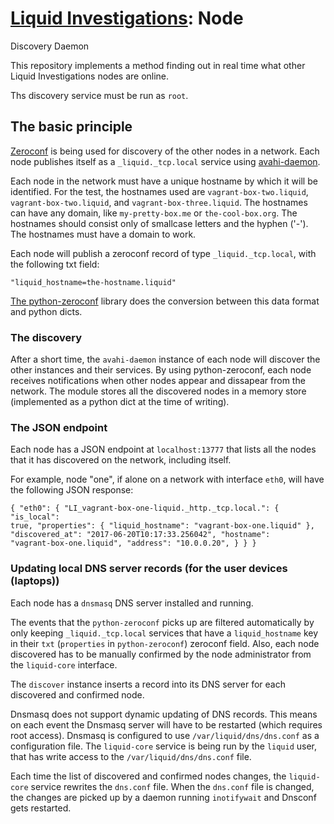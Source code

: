 # [Liquid Investigations](https://github.com/liquidinvestigations): Node
Discovery Daemon

This repository implements a method finding out in real time what other Liquid
Investigations nodes are online.

Ths discovery service must be run as `root`.


## The basic principle

[Zeroconf](https://en.wikipedia.org/wiki/Zero-configuration_networking) is
being used for discovery of the other nodes in a network. Each node publishes
itself as a `_liquid._tcp.local` service using
[avahi-daemon](https://packages.debian.org/jessie/avahi-daemon).

Each node in the network must have a unique hostname by which it will be
identified. For the test, the hostnames used are `vagrant-box-two.liquid`,
`vagrant-box-two.liquid`, and `vagrant-box-three.liquid`. The hostnames can
have any domain, like `my-pretty-box.me` or `the-cool-box.org`. The hostnames
should consist only of smallcase letters and the hyphen ('-'). The hostnames
must have a domain to work.

Each node will publish a zeroconf record of type `_liquid._tcp.local`, with the
following txt field:

    "liquid_hostname=the-hostname.liquid"

[The python-zeroconf](https://github.com/jstasiak/python-zeroconf) library does
the conversion between this data format and python dicts.


### The discovery

After a short time, the `avahi-daemon` instance of each node will discover the
other instances and their services. By using python-zeroconf, each node
receives notifications when other nodes appear and dissapear from the network.
The module stores all the discovered nodes in a memory store (implemented as a
python dict at the time of writing).


### The JSON endpoint

Each node has a JSON endpoint at `localhost:13777` that lists all the nodes
that it has discovered on the network, including itself.

For example, node "one", if alone on a network with interface `eth0`, will have
the following JSON response:

    { "eth0": { "LI_vagrant-box-one-liquid._http._tcp.local.": { "is_local":
    true, "properties": { "liquid_hostname": "vagrant-box-one.liquid" },
    "discovered_at": "2017-06-20T10:17:33.256042", "hostname":
    "vagrant-box-one.liquid", "address": "10.0.0.20", } } }


### Updating local DNS server records (for the user devices (laptops))

Each node has a `dnsmasq` DNS server installed and running.

The events that the `python-zeroconf` picks up are filtered automatically by
only keeping `_liquid._tcp.local` services that have a `liquid_hostname` key in
their `txt` (`properties` in `python-zeroconf`) zeroconf field.  Also, each
node discovered has to be manually confirmed by the node administrator from the
`liquid-core` interface.

The `discover` instance inserts a record into its DNS server for each
discovered and confirmed node.

Dnsmasq does not support dynamic updating of DNS records. This means on each
event the Dnsmasq server will have to be restarted (which requires root
access). Dnsmasq is configured to use `/var/liquid/dns/dns.conf` as a
configuration file. The `liquid-core` service is being run by the `liquid`
user, that has write access to the `/var/liquid/dns/dns.conf` file.

Each time the list of discovered and confirmed nodes changes, the `liquid-core`
service rewrites the `dns.conf` file. When the `dns.conf` file is changed, the
changes are picked up by a daemon running `inotifywait` and Dnsconf gets
restarted.
